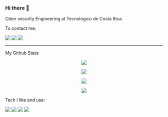 

<!--
**Emanlui/Emanlui** is a ✨ _special_ ✨ repository because its `README.md` (this file) appears on your GitHub profile.

Here are some ideas to get you started:

- 🔭 I’m currently working on ...
- 🌱 I’m currently learning ...
- 👯 I’m looking to collaborate on ...
- 🤔 I’m looking for help with ...
- 💬 Ask me about ...
- 📫 How to reach me: ...
- 😄 Pronouns: ...
- ⚡ Fun fact: ...
-->

### Hi there 👋
Ciber security Engineering at Tecnológico de Costa Rica.


<script src="https://www.hackthebox.eu/badge/257197"></script>

To contact me:

[<img src = "https://img.shields.io/badge/instagram-%23E4405F.svg?&style=for-the-badge&logo=instagram&logoColor=white">](https://www.instagram.com/emanuellejimenezs/)
[<img src="https://img.shields.io/badge/linkedin-%230077B5.svg?&style=for-the-badge&logo=linkedin&logoColor=white" />](https://www.linkedin.com/in/emanuelle-jiménez-sancho) 
[<img src ="https://img.shields.io/badge/portfolio-web-%23.svg?&style=for-the-badge&logo=&logoColor=white%22">](https://www.emanuellejimenez.dev/)

---
My Github Stats: 
<p align = "center">
  <img src = "https://github-readme-stats.vercel.app/api?username=emanlui&show_icons=true&theme=radical&line_height=27">
</p>
<p align = "center">
  <img src = "https://github-readme-stats.vercel.app/api/top-langs/?username=emanlui&hide=css,html&theme=tokyonight">
</p>  
<p align = "center">
  <img src = "https://github-readme-streak-stats.herokuapp.com/?user=Emanlui&theme=blue-green">
</p>
<p align = "center">
  <img src = "https://github-profile-trophy.vercel.app/?username=Emanlui&theme=darkhub&row=1">
</p>

Tech I like and use:

<img src="https://img.shields.io/badge/python-3776AB.svg?&style=for-the-badge&logo=python&logoColor=white"/> <img src="https://img.shields.io/badge/c++-00599C.svg?&style=for-the-badge&logo=c%2B%2B&logoColor=white"/> <img src="https://img.shields.io/badge/node.js-339933.svg?&style=for-the-badge&logo=node.js&logoColor=white"/> <img src="https://img.shields.io/badge/Visual Studio Code-007ACC.svg?&style=for-the-badge&logo=visual-studio-code&logoColor=white"/>


